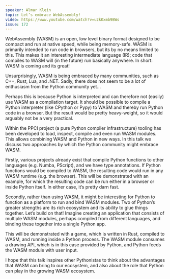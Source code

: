 ```yaml
---
speaker: Almar Klein
topic: Let’s embrace WebAssembly!
video: https://www.youtube.com/watch?v=u2kKxmb9BWs
issue: 172
---
```


WebAssembly (WASM) is an open, low level binary format designed to be compact and run at native speed, while being memory-safe. WASM is primarily intended to run code in browsers, but its by no means limited to this. This makes it an interesting intermediate language (IR); code that compiles to WASM will (in the future) run basically anywhere. In short: WASM is coming and its great!

Unsurprisingly, WASM is being embraced by many communities, such as C++, Rust, Lua, and .NET. Sadly, there does not seem to be a lot of enthusiasm from the Python community yet…

Perhaps this is because Python is interpreted and can therefore not (easily) use WASM as a compilation target. It should be possible to compile a Python interpreter (like CPython or Pypy) to WASM and thereby run Python code in a browser. But the result would be pretty heavy-weight, so it would arguably not be a very practical.

Within the PPCI project (a pure Python compiler infrastructure) tooling has been developed to load, inspect, compile and even run WASM modules. This allows combining WASM and Python in new ways. In this talk we discuss two approaches by which the Python community might embrace WASM.

Firstly, various projects already exist that compile Python functions to other languages (e.g. Numba, PScript), and we have type annotations. If Python functions would be compiled to WASM, the resulting code would run in any WASM runtime (e.g. the browser). This will be demonstrated with an example, for which the resulting code can be run either in a browser or inside Python itself. In either case, it’s pretty darn fast.

Secondly, rather than using WASM, it might be interesting for Python to function as a platform to run and bind WASM modules. Two of Python’s greater strengths are its rich ecosystem and its ability to glue things together. Let’s build on that! Imagine creating an application that consists of multiple WASM modules, perhaps compiled from different languages, and binding these together into a single Python app.

This will be demonstrated with a game, which is written in Rust, compiled to WASM, and running inside a Python process. The WASM module consumes a drawing API, which is in this case provided by Python, and Python feeds the WASM module with user input.

I hope that this talk inspires other Pythonistas to think about the advantages that WASM can bring to our ecosystem, and also about the role that Python can play in the growing WASM ecosystem.

